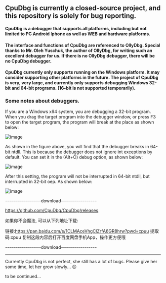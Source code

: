 ## CpuDbg is currently a closed-source project, and this repository is solely for bug reporting.

#### CpuDbg is a debugger that supports all platforms, including but not limited to PC Android Iphone as well as WEB and hardware platforms.
#### The interface and functions of CpuDbg are referenced to OllyDbg. Special thanks to Mr. Oleh Yuschuk, the author of OllyDbg, for writing such an excellent debugger for us. If there is no OllyDbg debugger, there will be no CpuDbg debugger.

#### CpuDbg currently only supports running on the Windows platform. It may consider supporting other platforms in the future. The project of CpuDbg is very, very large, and currently only supports debugging Windows 32-bit and 64-bit programs. (16-bit is not supported temporarily).

### Some notes about debuggers.

If you are a Windows x64 system, you are debugging a 32-bit program. When you drag the target program into the debugger window, or press F3 to open the target program, the program will break at the place as shown below:

![image](https://github.com/CpuDbg/CpuDbg/assets/134661959/a6413601-a444-4743-84e8-7814ae63b104)

As shown in the figure above, you will find that the debugger breaks in 64-bit ntdll. This is because the debugger does not ignore int exceptions by default. You can set it in the (Alt+O) debug option, as shown below:

![image](https://github.com/CpuDbg/CpuDbg/assets/134661959/06508da6-7f21-468d-9ffc-65ce2a285452)

After this setting, the program will not be interrupted in 64-bit ntdll, but interrupted in 32-bit oep. As shown below:

![image](https://github.com/CpuDbg/CpuDbg/assets/134661959/62d5f48a-0207-43cb-b6b5-1011166dd25c)


------------------download------------------

https://github.com/CpuDbg/CpuDbg/releases

如果你不会魔法, 可以从下列地址下载:

链接:https://pan.baidu.com/s/1CLMAceVhgClZrfA6GR8hrw?pwd=cpuu 提取码:cpuu 复制这段内容后打开百度网盘手机App，操作更方便哦

------------------download------------------


------------------------------------------------------------------------------------------------------------------
Currently CpuDbg is not perfect, she still has a lot of bugs. Please give her some time, let her grow slowly... 😉

to be continued...


